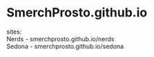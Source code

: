 # SmerchProsto.github.io
sites:<br>
  Nerds - smerchprosto.github.io/nerds <br>
  Sedona - smerchprosto.github.io/sedona
